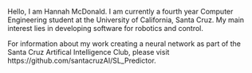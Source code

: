 Hello, I am Hannah McDonald. I am currently a fourth year Computer Engineering student at the University of California, Santa Cruz.
My main interest lies in developing software for robotics and control.
<p>For information about my work creating a neural
network as part of the Santa Cruz Artifical Intelligence Club,
please visit https://github.com/santacruzAI/SL_Predictor.
</p>

<!---
hmcdonaldid00/hmcdonaldid00 is a ✨ special ✨ repository because its `README.md` (this file) appears on your GitHub profile.
You can click the Preview link to take a look at your changes.
--->
